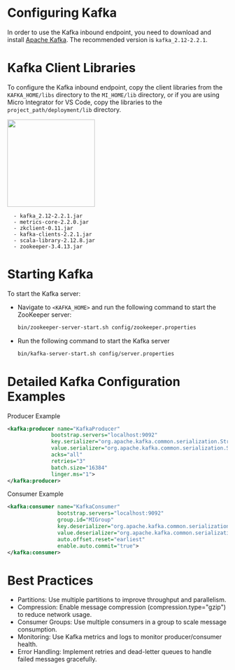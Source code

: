 # Configuring Kafka

In order to use the Kafka inbound endpoint, you need to download and install [Apache Kafka](http://kafka.apache.org/downloads.html). The recommended version is `kafka_2.12-2.2.1`.

# Kafka Client Libraries

To configure the Kafka inbound endpoint, copy the client libraries from the `KAFKA_HOME/libs` directory to the `MI_HOME/lib` directory, or if you are using Micro Integrator for VS Code, copy the libraries to the `project_path/deployment/lib` directory.

<img width="200" src="{{base_path}}/assets/img/setup-and-install/kafka-vscode-libs.png">

      - kafka_2.12-2.2.1.jar     
      - metrics-core-2.2.0.jar    
      - zkclient-0.11.jar
      - kafka-clients-2.2.1.jar  
      - scala-library-2.12.8.jar  
      - zookeeper-3.4.13.jar
# Starting Kafka

To start the Kafka server:

-   Navigate to `<KAFKA_HOME>` and run the
    following command to start the ZooKeeper server:

    ```bash
    bin/zookeeper-server-start.sh config/zookeeper.properties
    ```

-   Run the following command to start the Kafka server

    ```bash
    bin/kafka-server-start.sh config/server.properties
    ```

#  Detailed Kafka Configuration Examples

  Producer Example
  ```xml
<kafka:producer name="KafkaProducer"
                bootstrap.servers="localhost:9092"
                key.serializer="org.apache.kafka.common.serialization.StringSerializer"
                value.serializer="org.apache.kafka.common.serialization.StringSerializer"
                acks="all"
                retries="3"
                batch.size="16384"
                linger.ms="1">
</kafka:producer>
  ```
Consumer Example
```xml
<kafka:consumer name="KafkaConsumer"
                bootstrap.servers="localhost:9092"
                group.id="MIGroup"
                key.deserializer="org.apache.kafka.common.serialization.StringDeserializer"
                value.deserializer="org.apache.kafka.common.serialization.StringDeserializer"
                auto.offset.reset="earliest"
                enable.auto.commit="true">
</kafka:consumer>
  ```

# Best Practices

- Partitions: Use multiple partitions to improve throughput and parallelism.
- Compression: Enable message compression (compression.type="gzip") to reduce network usage.
- Consumer Groups: Use multiple consumers in a group to scale message consumption.
- Monitoring: Use Kafka metrics and logs to monitor producer/consumer health.
- Error Handling: Implement retries and dead-letter queues to handle failed messages gracefully.
